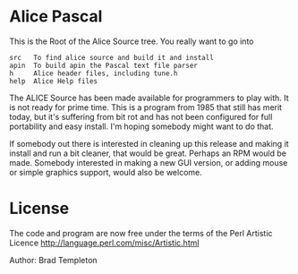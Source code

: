 # Alice Pascal

This is the Root of the Alice Source tree.  You really want to go into

    src   To find alice source and build it and install
    apin  To build apin the Pascal text file parser
    h     Alice header files, including tune.h
    help  Alice Help files


The ALICE Source has been made available for programmers to play with.
It is not ready for prime time.  This is a program from 1985 that still
has merit today, but it's suffering from bit rot and has not been
configured for full portability and easy install.  I'm hoping somebody
might want to do that.

If somebody out there is interested in cleaning up this release and
making it install and run a bit cleaner, that would be great.  Perhaps
an RPM would be made.  Somebody interested in making a new GUI version,
or adding mouse or simple graphics support, would also be welcome.

# License

The code and program are now free under the terms of the Perl
Artistic Licence    http://language.perl.com/misc/Artistic.html

Author: Brad Templeton
